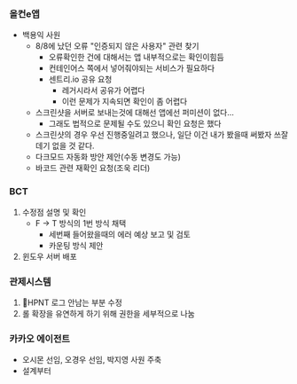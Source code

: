 ### 올컨e앱
- 백용익 사원
	- 8/8에 났던 오류 "인증되지 않은 사용자" 관련 찾기
		- 오류확인한 건에 대해서는 앱 내부적으로는 확인이힘듬
		- 컨테인어스 쪽에서 넣어줘야되는 서비스가 필요하다
		- 센트리.io 공유 요청
			- 레거시라서 공유가 어렵다
			- 이런 문제가 지속되면 확인이 좀 어렵다
	- 스크린샷을 서버로 보내는것에 대해선 앱에선 퍼미션이 없다...
		- 그래도 법적으로 문제될 수도 있으니 확인 요청은 했다
	- 스크린샷의 경우 우선 진행중일려고 했으나, 일단 이건 내가 봤을때 써봤자 쓰잘데기 없을 것 같다.
	- 다크모드 자동화 방안 제안(수동 변경도 가능)
	- 바코드 관련 재확인 요청(조욱 리더)

### BCT
1. 수정점 설명 및 확인
	- F -> T 방식의 1번 방식 채택
		- 세번째 들어왔을때의 에러 예상 보고 및 검토
		- 카운팅 방식 제안
2. 윈도우 서버 배포

### 관제시스템 
1. HPNT 로그 안남는 부분 수정
2. 롤 확장을 유연하게 하기 위해 권한을 세부적으로 나눔


### 카카오 에이전트
- 오시몬 선임, 오경우 선임, 박지영 사원 주축
- 설계부터 